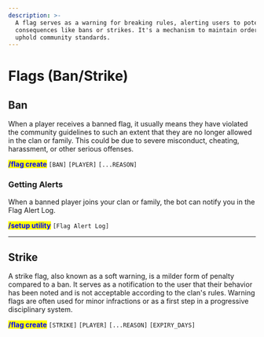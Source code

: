 ```yaml
---
description: >-
  A flag serves as a warning for breaking rules, alerting users to potential
  consequences like bans or strikes. It's a mechanism to maintain order and
  uphold community standards.
---
```


# Flags (Ban/Strike)

## Ban

When a player receives a banned flag, it usually means they have violated the community guidelines to such an extent that they are no longer allowed in the clan or family. This could be due to severe misconduct, cheating, harassment, or other serious offenses.

<mark style="color:blue;">**/flag create**</mark> `[BAN]` `[PLAYER]` `[...REASON]`&#x20;

### Getting Alerts

When a banned player joins your clan or family, the bot can notify you in the Flag Alert Log.

<mark style="color:blue;">**/setup utility**</mark> `[Flag Alert Log]` &#x20;

***

## Strike

A strike flag, also known as a soft warning, is a milder form of penalty compared to a ban. It serves as a notification to the user that their behavior has been noted and is not acceptable according to the clan's rules. Warning flags are often used for minor infractions or as a first step in a progressive disciplinary system.

<mark style="color:blue;">**/flag create**</mark> `[STRIKE]` `[PLAYER]` `[...REASON]` `[EXPIRY_DAYS]`
